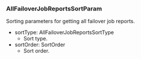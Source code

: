 ### AllFailoverJobReportsSortParam
Sorting parameters for getting all failover job reports.

- sortType: AllFailoverJobReportsSortType
  - Sort type.
- sortOrder: SortOrder
  - Sort order.
